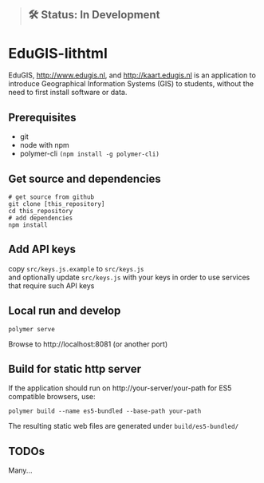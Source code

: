 
> ## 🛠 Status: In Development

# EduGIS-lithtml

EduGIS, http://www.edugis.nl, and http://kaart.edugis.nl is an application to introduce Geographical Information Systems (GIS) to students, without the need to first install software or data.


## Prerequisites
* git
* node with npm  
* polymer-cli `(npm install -g polymer-cli)`

## Get source and dependencies
```
# get source from github
git clone [this_repository]
cd this_repository
# add dependencies
npm install
```

## Add API keys
copy `src/keys.js.example` to `src/keys.js`  
and optionally update `src/keys.js` with your keys in order to use services that require such API keys


## Local run and develop
```
polymer serve
```
Browse to http://localhost:8081 (or another port)

## Build for static http server
If the application should run on http://your-server/your-path for ES5 compatible browsers, use:

```
polymer build --name es5-bundled --base-path your-path
```
The resulting static web files are generated under `build/es5-bundled/`


## TODOs

Many...